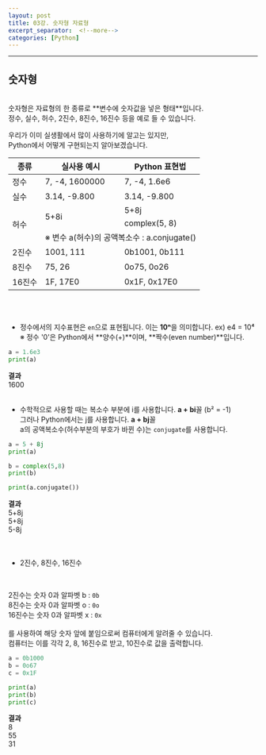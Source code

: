 ```yaml
---
layout: post
title: 03강. 숫자형 자료형
excerpt_separator:  <!--more-->
categories: [Python] 
---
```

___

## 숫자형
<br>
숫자형은 자료형의 한 종류로 **변수에 숫자값을 넣은 형태**입니다.<br>
정수, 실수, 허수, 2진수, 8진수, 16진수 등을 예로 들 수 있습니다.
<br>

우리가 이미 실생활에서 많이 사용하기에 알고는 있지만,<br>
Python에서 어떻게 구현되는지 알아보겠습니다.

<table> 
    <thead> 
     <tr> 
      <th>종류</th> 
      <th>실사용 예시</th> 
      <th>Python 표현법</th> 
     </tr> 
    </thead> 
    <tbody> 
     <tr> 
      <td>정수</td>
      <td>7, -4, 1600000</td> 
      <td>7, -4, 1.6e6</td> 
     </tr> 
     <tr> 
      <td>실수</td>
      <td>3.14, -9.800</td>
      <td>3.14, -9.800</td> 
     </tr> 
     <tr> 
      <td rowspan="3">허수</td>
      <td rowspan="2">5+8i</td> 
      <td>5+8j</td>
     </tr>
     <tr> 
      <td>complex(5, 8)</td>
     </tr> 
     <tr> 
      <td colspan="2">※ 변수 a(허수)의 공액복소수 : a.conjugate()</td>
     </tr> 
     <tr> 
      <td>2진수</td>
      <td>1001, 111</td> 
      <td>0b1001, 0b111</td> 
     </tr> 
     <tr> 
      <td>8진수</td>
      <td>75, 26</td> 
      <td>0o75, 0o26</td> 
     </tr> 
     <tr> 
      <td>16진수</td>
      <td>1F, 17E0</td> 
      <td>0x1F, 0x17E0</td> 
     </tr> 
    </tbody> 
</table> 

<br><br>

- 정수에서의 지수표현은 `en`으로 표현됩니다. 이는 **10ⁿ**을 의미합니다. ex) e4 = 10⁴
<br>※ 정수 '0'은 Python에서 **양수(+)**이며, **짝수(even number)**입니다.

```python
a = 1.6e3
print(a)
```
**결과**<br>
1600
<br><br>

- 수학적으로 사용할 때는 복소수 부분에 i를 사용합니다. **a + bi**꼴 (b² = -1)<br>
그러나 Python에서는 j를 사용합니다. **a + bj**꼴 <br>
a의 공액복소수(허수부분의 부호가 바뀐 수)는 `conjugate`를 사용합니다.

```python
a = 5 + 8j
print(a)

b = complex(5,8)
print(b)

print(a.conjugate())

```
**결과**<br>
5+8j<br>
5+8j<br>
5-8j<br>
<br><br>

- 2진수, 8진수, 16진수
<br>

2진수는 숫자 0과 알파벳 b : `0b` <br>
8진수는 숫자 0과 알파벳 o : `0o`<br>
16진수는 숫자 0과 알파벳 x : `0x`<br>
<br>
를 사용하여 해당 숫자 앞에 붙임으로써 컴퓨터에게 알려줄 수 있습니다.<br>
컴퓨터는 이를 각각 2, 8, 16진수로 받고, 10진수로 값을 출력합니다.

```python
a = 0b1000
b = 0o67
c = 0x1F

print(a)
print(b)
print(c)
```
**결과**<br>
8<br>
55<br>
31<br>
<br><br>
